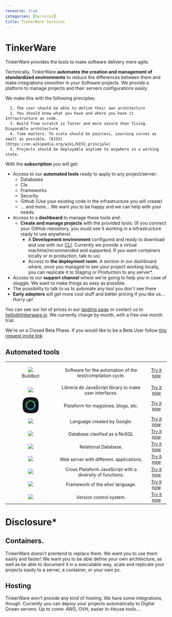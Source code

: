 ```yaml
---
resource: true
categories: [Services]
title: TinkerWare Services
---
```

# TinkerWare

TinkerWare provides the tools to make software delivery more agile.

Technically, TinkerWare **automates the creation and management of standardized environments**
to reduce the differences between them and make integrations smoother in
your Software projects. We provide a platform to manage projects and their
servers configurations easily.

We make this with the following principles:

```
  1. The user should be able to define their own architecture
  2. You should know what you have and where you have it. Infrastructure as code.
  3. Build from scratch is faster and more secure than fixing. Disposable architecture
  4. Time matters. To scale should be painless, Learning curves as small as possible. [KISS](https://en.wikipedia.org/wiki/KISS_principle)
  5. Projects should be deployable anytime to anywhere in a working state.
```

With the **subscription** you will get:

  - Access to our **automated tools** ready to apply to any project/server:
    - Databases
    - CIs
    - Frameworks
    - Security
    - Github (Use your existing code in the infrastructure you will create)
    - ... and more...
      We want you to be happy and we can help with your needs.
  - Access to a **dashboard** to manage these tools and:
    - **Create and manage projects** with the provided tools: (If you connect your GitHub repository, you sould see it working in a infrastructure ready to use anywhere)
      - A **Development environment** configured and ready to download and use with our [CLI](https://asciinema.org/a/b02jff2p4eoxy4oqnj2wo6qnt). Currently we provide a virtual machine(recommended and supported. If you want containers locally or in production, talk to us).
      - Access to **the deployment room**. A section in our dashboard where, once you managed to see your project working locally, you can replicate it to Staging or Production to any server*.
  - Access to our **support channel** where we're going to help you in case of stuggle. We want to make things as easy as possible.
  - The possibility to talk to us to automate any tool you don't see there
  - **Early adopters** will get more cool stuff and better pricing if you like us... Hurry up!

You can see our list of prices in our [landing page](tinkerware.io) or contact us to hello@tinkerware.io. We currently charge by month, with a free one month trial.

We're on a Closed Beta Phase. If you would like to be a Beta User follow [this request invite link](https://docs.google.com/forms/d/e/1FAIpQLSchhpeugqAFifxxsq65LvLKYSG3oBmUT7V0v_eNM6c3toKcFA/viewform)

## Automated tools

|         |      |  |
|:-----------:|:--------------------------------------------------------------:|:---------:|
|<figure><img src="https://danir.us/media/pictures/2013/Jul/26/buildbot-nut.png" width="75">Buildbot</figure> |   Software for the automation of the test/compilation cycle.   | [Try it now](https://goo.gl/forms/kulkyoOH9ky2rJbJ3) |
|<img src="http://coenraets.org/present/react/img/react.png" width="50">|     Librería de JavaScript library to make user interfaces.     | [Try it now](https://goo.gl/forms/kulkyoOH9ky2rJbJ3) |
|<img src="https://raw.githubusercontent.com/docker-library/docs/c5b6d94dc8f0557925ab37ca43141c0efc5cc363/ghost/logo.png" width="50">|          Plataform for magizines, blogs, etc.          | [Try it now](https://goo.gl/forms/kulkyoOH9ky2rJbJ3) |
|<img src="https://appmeup.co/assets/go-lg-437922578e98d945608b86883efaf9f8.png" width="75">|           Language created by Google.          | [Try it now](https://goo.gl/forms/kulkyoOH9ky2rJbJ3) |
|<img src="https://upload.wikimedia.org/wikipedia/en/thumb/4/45/MongoDB-Logo.svg/1280px-MongoDB-Logo.svg.png" width="100">|              Database clasified as a NoSQL              |[Try it now](https://goo.gl/forms/kulkyoOH9ky2rJbJ3) |
|<img src="https://upload.wikimedia.org/wikipedia/en/thumb/6/62/MySQL.svg/640px-MySQL.svg.png" width="75">|              Relational Database.               | [Try it now](https://goo.gl/forms/kulkyoOH9ky2rJbJ3) |
|<img src="https://upload.wikimedia.org/wikipedia/commons/thumb/c/c5/Nginx_logo.svg/2000px-Nginx_logo.svg.png " width="50">       |                 Web server with different. applications.                 | [Try it now](https://goo.gl/forms/kulkyoOH9ky2rJbJ3) |
|<img src="https://dab1nmslvvntp.cloudfront.net/wp-content/uploads/2015/07/1436439824nodejs-logo.png" width="100">| Cross Plataform JavaScript with a diversity of functions. | [Try it now](https://goo.gl/forms/kulkyoOH9ky2rJbJ3) |
|<img src="http://claudiordgz.github.io/Phoenix2D/assets/images/phoenix_logo_cropped_640.png" width="50">|          Framework of the elixir language.         | [Try it now](https://goo.gl/forms/kulkyoOH9ky2rJbJ3) |
|<img src="http://radaxservices.com/images/plasticScm%20logo.png" width="100">|                 Version control system.         | [Try it now](https://goo.gl/forms/kulkyoOH9ky2rJbJ3) |


# Disclosure*

## Containers.

TinkerWare doesn't prentend to replace them. We want you to use them easily and faster!
We want you to be able define your own architecture, as well as
be able to document it in a executable way, scale and replicate your projects easily to a server,
a container, or your own pc.

## Hosting

TinkerWare won't provide any kind of hosting.
We have some integrations, though. Currently you can deploy your projects automatically to
Digital Ocean servers. Up to come: AWS, OVH, easier In-House tools....
